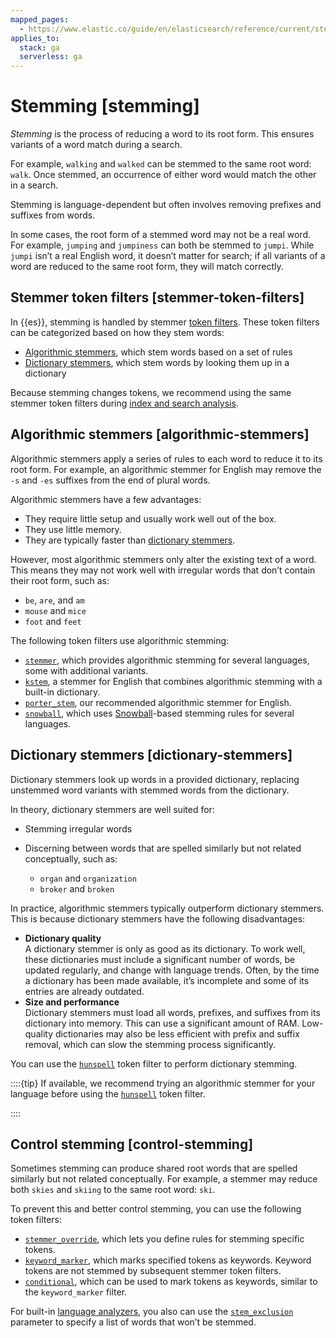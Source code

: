 ```yaml
---
mapped_pages:
  - https://www.elastic.co/guide/en/elasticsearch/reference/current/stemming.html
applies_to:
  stack: ga
  serverless: ga
---
```


# Stemming [stemming]

*Stemming* is the process of reducing a word to its root form. This ensures variants of a word match during a search.

For example, `walking` and `walked` can be stemmed to the same root word: `walk`. Once stemmed, an occurrence of either word would match the other in a search.

Stemming is language-dependent but often involves removing prefixes and suffixes from words.

In some cases, the root form of a stemmed word may not be a real word. For example, `jumping` and `jumpiness` can both be stemmed to `jumpi`. While `jumpi` isn’t a real English word, it doesn’t matter for search; if all variants of a word are reduced to the same root form, they will match correctly.

## Stemmer token filters [stemmer-token-filters]

In {{es}}, stemming is handled by stemmer [token filters](anatomy-of-an-analyzer.md#analyzer-anatomy-token-filters). These token filters can be categorized based on how they stem words:

* [Algorithmic stemmers](#algorithmic-stemmers), which stem words based on a set of rules
* [Dictionary stemmers](#dictionary-stemmers), which stem words by looking them up in a dictionary

Because stemming changes tokens, we recommend using the same stemmer token filters during [index and search analysis](index-search-analysis.md).


## Algorithmic stemmers [algorithmic-stemmers]

Algorithmic stemmers apply a series of rules to each word to reduce it to its root form. For example, an algorithmic stemmer for English may remove the `-s` and `-es` suffixes from the end of plural words.

Algorithmic stemmers have a few advantages:

* They require little setup and usually work well out of the box.
* They use little memory.
* They are typically faster than [dictionary stemmers](#dictionary-stemmers).

However, most algorithmic stemmers only alter the existing text of a word. This means they may not work well with irregular words that don’t contain their root form, such as:

* `be`, `are`, and `am`
* `mouse` and `mice`
* `foot` and `feet`

The following token filters use algorithmic stemming:

* [`stemmer`](asciidocalypse://docs/elasticsearch/docs/reference/data-analysis/text-analysis/analysis-stemmer-tokenfilter.md), which provides algorithmic stemming for several languages, some with additional variants.
* [`kstem`](asciidocalypse://docs/elasticsearch/docs/reference/data-analysis/text-analysis/analysis-kstem-tokenfilter.md), a stemmer for English that combines algorithmic stemming with a built-in dictionary.
* [`porter_stem`](asciidocalypse://docs/elasticsearch/docs/reference/data-analysis/text-analysis/analysis-porterstem-tokenfilter.md), our recommended algorithmic stemmer for English.
* [`snowball`](asciidocalypse://docs/elasticsearch/docs/reference/data-analysis/text-analysis/analysis-snowball-tokenfilter.md), which uses [Snowball](https://snowballstem.org/)-based stemming rules for several languages.


## Dictionary stemmers [dictionary-stemmers]

Dictionary stemmers look up words in a provided dictionary, replacing unstemmed word variants with stemmed words from the dictionary.

In theory, dictionary stemmers are well suited for:

* Stemming irregular words
* Discerning between words that are spelled similarly but not related conceptually, such as:

    * `organ` and `organization`
    * `broker` and `broken`


In practice, algorithmic stemmers typically outperform dictionary stemmers. This is because dictionary stemmers have the following disadvantages:

* **Dictionary quality**<br> A dictionary stemmer is only as good as its dictionary. To work well, these dictionaries must include a significant number of words, be updated regularly, and change with language trends. Often, by the time a dictionary has been made available, it’s incomplete and some of its entries are already outdated.
* **Size and performance**<br> Dictionary stemmers must load all words, prefixes, and suffixes from its dictionary into memory. This can use a significant amount of RAM. Low-quality dictionaries may also be less efficient with prefix and suffix removal, which can slow the stemming process significantly.

You can use the [`hunspell`](asciidocalypse://docs/elasticsearch/docs/reference/data-analysis/text-analysis/analysis-hunspell-tokenfilter.md) token filter to perform dictionary stemming.

::::{tip} 
If available, we recommend trying an algorithmic stemmer for your language before using the [`hunspell`](asciidocalypse://docs/elasticsearch/docs/reference/data-analysis/text-analysis/analysis-hunspell-tokenfilter.md) token filter.

::::



## Control stemming [control-stemming]

Sometimes stemming can produce shared root words that are spelled similarly but not related conceptually. For example, a stemmer may reduce both `skies` and `skiing` to the same root word: `ski`.

To prevent this and better control stemming, you can use the following token filters:

* [`stemmer_override`](asciidocalypse://docs/elasticsearch/docs/reference/data-analysis/text-analysis/analysis-stemmer-override-tokenfilter.md), which lets you define rules for stemming specific tokens.
* [`keyword_marker`](asciidocalypse://docs/elasticsearch/docs/reference/data-analysis/text-analysis/analysis-keyword-marker-tokenfilter.md), which marks specified tokens as keywords. Keyword tokens are not stemmed by subsequent stemmer token filters.
* [`conditional`](asciidocalypse://docs/elasticsearch/docs/reference/data-analysis/text-analysis/analysis-condition-tokenfilter.md), which can be used to mark tokens as keywords, similar to the `keyword_marker` filter.

For built-in [language analyzers](asciidocalypse://docs/elasticsearch/docs/reference/data-analysis/text-analysis/analysis-lang-analyzer.md), you also can use the [`stem_exclusion`](asciidocalypse://docs/elasticsearch/docs/reference/data-analysis/text-analysis/analysis-lang-analyzer.md#_excluding_words_from_stemming) parameter to specify a list of words that won’t be stemmed.


